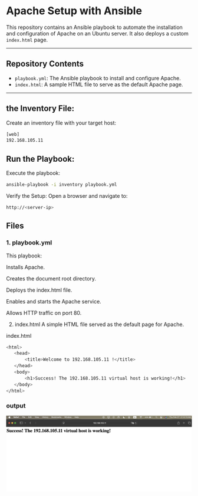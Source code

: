 # Apache Setup with Ansible

This repository contains an Ansible playbook to automate the installation and configuration of Apache on an Ubuntu server. It also deploys a custom `index.html` page.

---

## **Repository Contents**
- `playbook.yml`: The Ansible playbook to install and configure Apache.
- `index.html`: A sample HTML file to serve as the default Apache page.

---

## the Inventory File:
Create an inventory file with your target host:
```bash
[web]
192.168.105.11
```
## Run the Playbook:
Execute the playbook:
```bash
ansible-playbook -i inventory playbook.yml
```
Verify the Setup:
Open a browser and navigate to:
```bash
http://<server-ip>
```
## Files
### 1. playbook.yml
This playbook:

Installs Apache.

Creates the document root directory.

Deploys the index.html file.

Enables and starts the Apache service.

Allows HTTP traffic on port 80.

2. index.html
A simple HTML file served as the default page for Apache.

index.html
```bash
<html>
   <head>
       <title>Welcome to 192.168.105.11 !</title>
   </head>
   <body>
       <h1>Success! The 192.168.105.11 virtual host is working!</h1>
   </body>
</html>
```
### output 
![Alt text](Screen3.png)